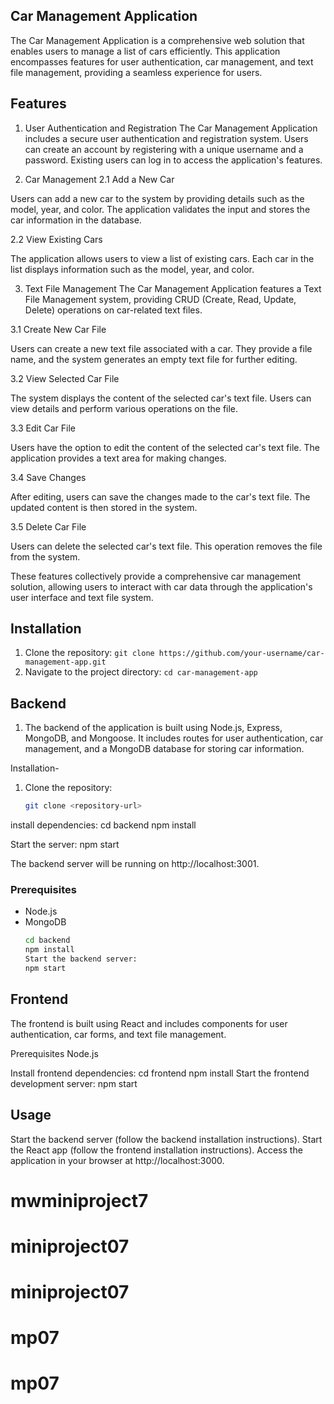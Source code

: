 ## Car Management Application

The Car Management Application is a comprehensive web solution that enables users to manage a list of cars efficiently. This application encompasses features for user authentication, car management, and text file management, providing a seamless experience for users.

## Features

1. User Authentication and Registration
The Car Management Application includes a secure user authentication and registration system. Users can create an account by registering with a unique username and a password. Existing users can log in to access the application's features.

2. Car Management
2.1 Add a New Car

Users can add a new car to the system by providing details such as the model, year, and color. The application validates the input and stores the car information in the database.

2.2 View Existing Cars

The application allows users to view a list of existing cars. Each car in the list displays information such as the model, year, and color.

3. Text File Management
The Car Management Application features a Text File Management system, providing CRUD (Create, Read, Update, Delete) operations on car-related text files.

3.1 Create New Car File

Users can create a new text file associated with a car. They provide a file name, and the system generates an empty text file for further editing.

3.2 View Selected Car File

The system displays the content of the selected car's text file. Users can view details and perform various operations on the file.

3.3 Edit Car File

Users have the option to edit the content of the selected car's text file. The application provides a text area for making changes.

3.4 Save Changes

After editing, users can save the changes made to the car's text file. The updated content is then stored in the system.

3.5 Delete Car File

Users can delete the selected car's text file. This operation removes the file from the system.

These features collectively provide a comprehensive car management solution, allowing users to interact with car data through the application's user interface and text file system.


## Installation
1. Clone the repository: `git clone https://github.com/your-username/car-management-app.git`
2. Navigate to the project directory: `cd car-management-app`

## Backend
1. The backend of the application is built using Node.js, Express, MongoDB, and Mongoose. It includes routes for user authentication, car management, and a MongoDB database for storing car information.

Installation-

1. Clone the repository:

   ```bash
   git clone <repository-url>

install dependencies:
cd backend
npm install

Start the server:
npm start

The backend server will be running on http://localhost:3001.

### Prerequisites

- Node.js
- MongoDB
   ```bash
   cd backend
   npm install
   Start the backend server:
   npm start

## Frontend 
The frontend is built using React and includes components for user authentication, car forms, and text file management.

Prerequisites
Node.js

Install frontend dependencies:
cd frontend
npm install
Start the frontend development server:
npm start

## Usage

Start the backend server (follow the backend installation instructions).
Start the React app (follow the frontend installation instructions).
Access the application in your browser at http://localhost:3000.


# mwminiproject7
# miniproject07
# miniproject07
# mp07
# mp07
